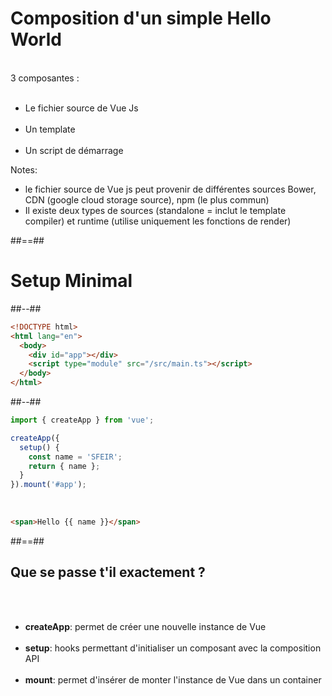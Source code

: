 <!-- .slide  -->
# Composition d'un simple Hello World
<br>
3 composantes : <br><br>

- Le fichier source de Vue Js <br><br>
- Un template <br><br>
- Un script de démarrage

Notes:
 - le fichier source de Vue js peut provenir de différentes sources Bower, CDN (google cloud storage source), npm (le plus commun)
 - Il existe deux types de sources (standalone = inclut le template compiler) et runtime (utilise uniquement les fonctions de render)

##==##

<!-- .slide: class="two-column-layout" -->
# Setup Minimal
##--##
<!-- .slide: class="with-code inconsolata"-->
```html
<!DOCTYPE html>
<html lang="en">
  <body>
    <div id="app"></div>
    <script type="module" src="/src/main.ts"></script>
  </body>
</html>
```
<!-- .element: class="big-code"-->

##--##
<!-- .slide: class="with-code inconsolata"-->
```typescript
import { createApp } from 'vue';

createApp({
  setup() {
    const name = 'SFEIR';
    return { name };
  }
}).mount('#app');
```
<!-- .element: class="big-code"-->

<br />

```html
<span>Hello {{ name }}</span>
```
<!-- .element: class="big-code"-->

##==##

<!-- .slide: class="sfeir-sfeir-basic-slide"-->
## Que se passe t'il exactement ?

<br/><br/>

- **createApp**: permet de créer une nouvelle instance de Vue <br/><br/>
- **setup**: hooks permettant d'initialiser un composant avec la composition API <br/><br/>
- **mount**: permet d'insérer de monter l'instance de Vue dans un container



